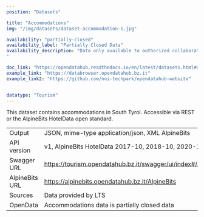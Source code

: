 ```yaml
---
position: "Datasets"

title: "Accommodations"
img: "/img/datasets/dataset-accommodation-1.jpg"

availability: "partially-closed"
availability_label: "Partially Closed Data"
availability_description: "Data only available to authorized collaborators (contact help@opendatahub.com if you are interested in this data)
"

doc_link: "https://opendatahub.readthedocs.io/en/latest/datasets.html#accommodation-dataset"
example_link: "https://databrowser.opendatahub.bz.it"
example_link2: "https://github.com/noi-techpark/opendatahub-website"


datatype: "Tourism"
---
```


This dataset contains accommodations in South Tyrol. Accessible via REST or the AlpineBits HotelData open standard.

|                |                                                                   |
| :------------- | ----------------------------------------------------------------- |
| Output         | JSON, mime-type application/json, XML AlpineBits                  |
| API version    | v1, AlpineBits HotelData 2017-10, 2018-10, 2020-10                |
| Swagger URL    | https://tourism.opendatahub.bz.it/swagger/ui/index#/Accommodation |
| AlpineBits URL | https://alpinebits.opendatahub.bz.it/AlpineBits                   |
| Sources        | Data provided by LTS   |
| OpenData       | Accommodations data is partially closed data    |
